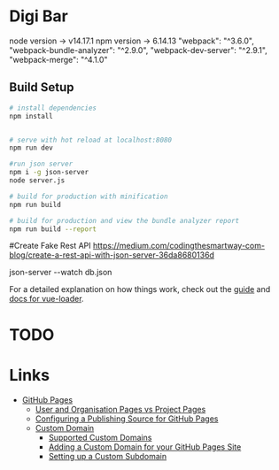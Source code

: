 # Digi Bar

node version -> v14.17.1
npm version -> 6.14.13
  "webpack": "^3.6.0",
    "webpack-bundle-analyzer": "^2.9.0",
    "webpack-dev-server": "^2.9.1",
    "webpack-merge": "^4.1.0"
    
    
## Build Setup

``` bash
# install dependencies
npm install


# serve with hot reload at localhost:8080
npm run dev

#run json server 
npm i -g json-server 
node server.js 

# build for production with minification
npm run build

# build for production and view the bundle analyzer report
npm run build --report
```

#Create Fake Rest API 
https://medium.com/codingthesmartway-com-blog/create-a-rest-api-with-json-server-36da8680136d

json-server --watch db.json


For a detailed explanation on how things work, check out the [guide](http://vuejs-templates.github.io/webpack/) and [docs for vue-loader](http://vuejs.github.io/vue-loader).

# TODO


# Links
- [GitHub Pages](https://pages.github.com/)
  - [User and Organisation Pages vs Project Pages](https://help.github.com/articles/user-organization-and-project-pages/)
  - [Configuring a Publishing Source for GitHub Pages](https://help.github.com/articles/configuring-a-publishing-source-for-github-pages/)
  - [Custom Domain](https://help.github.com/articles/quick-start-setting-up-a-custom-domain/)
    - [Supported Custom Domains](https://help.github.com/articles/about-supported-custom-domains/)
    - [Adding a Custom Domain for your GitHub Pages Site](https://help.github.com/articles/adding-or-removing-a-custom-domain-for-your-github-pages-site/)
    - [Setting up a Custom Subdomain](https://help.github.com/articles/setting-up-a-custom-subdomain/)
  


